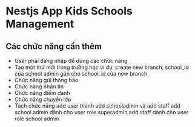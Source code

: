 # Nestjs App Kids Schools Management
## Các chức năng cần thêm
- User phải đăng nhập để dùng các chức năng
- Tạo một thứ mới trong trường học ví dụ: create new branch, school_id của school admin gán cho school_id của new branch
- Chức năng gửi thông báo
- Chức năng nhắn tin
- Chức năng điểm danh
- Chức năng chuyển lớp
- Tách chức năng add user thành add schooladmin và add staff
  add school admin dành cho user role superadmin
  add staff dành cho user role school admin
